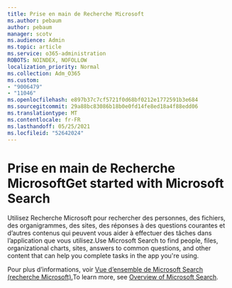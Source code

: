 ```yaml
---
title: Prise en main de Recherche Microsoft
ms.author: pebaum
author: pebaum
manager: scotv
ms.audience: Admin
ms.topic: article
ms.service: o365-administration
ROBOTS: NOINDEX, NOFOLLOW
localization_priority: Normal
ms.collection: Adm_O365
ms.custom:
- "9006479"
- "11046"
ms.openlocfilehash: e897b37c7cf5721f0d68bf0212e1772591b3e684
ms.sourcegitcommit: 29a88bc83086b18b0e0fd14fe8ed18a4f88edd06
ms.translationtype: MT
ms.contentlocale: fr-FR
ms.lasthandoff: 05/25/2021
ms.locfileid: "52642024"
---
```

# <a name="get-started-with-microsoft-search"></a><span data-ttu-id="5d7ad-102">Prise en main de Recherche Microsoft</span><span class="sxs-lookup"><span data-stu-id="5d7ad-102">Get started with Microsoft Search</span></span>

<span data-ttu-id="5d7ad-103">Utilisez Recherche Microsoft pour rechercher des personnes, des fichiers, des organigrammes, des sites, des réponses à des questions courantes et d’autres contenus qui peuvent vous aider à effectuer des tâches dans l’application que vous utilisez.</span><span class="sxs-lookup"><span data-stu-id="5d7ad-103">Use Microsoft Search to find people, files, organizational charts, sites, answers to common questions, and other content that can help you complete tasks in the app you're using.</span></span>

<span data-ttu-id="5d7ad-104">Pour plus d’informations, voir [Vue d’ensemble de Microsoft Search (recherche Microsoft).](https://go.microsoft.com/fwlink/?linkid=2157644)</span><span class="sxs-lookup"><span data-stu-id="5d7ad-104">To learn more, see [Overview of Microsoft Search](https://go.microsoft.com/fwlink/?linkid=2157644).</span></span>
